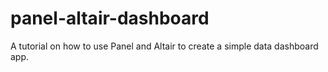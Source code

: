 # panel-altair-dashboard
A tutorial on how to use Panel and Altair to create a simple data dashboard app.
